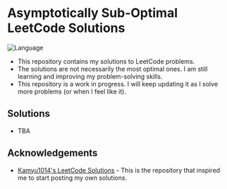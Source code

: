 # Asymptotically Sub-Optimal LeetCode Solutions

![Language](https://img.shields.io/badge/language-C%23%2FTypeScript-blue)&nbsp;

* This repository contains my solutions to LeetCode problems.
* The solutions are not necessarily the most optimal ones. I am still learning and improving my problem-solving skills.
* This repository is a work in progress. I will keep updating it as I solve more problems (or when I feel like it).

## Solutions

* TBA

## Acknowledgements

* [Kamyu1014's LeetCode Solutions](https://github.com/kamyu104/LeetCode-Solutions) - This is the repository that inspired me to start posting my own solutions.
